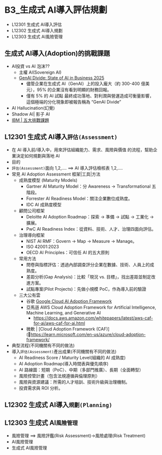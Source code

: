 # B3_生成式 AI導入評估規劃
- L12301 生成式 AI導入評估
- L12302 生成式 AI導入規劃
- L12303 生成式 AI風險管理

## 生成式 AI導入(Adoption)的挑戰課題
- AI投資 vs  AI 泡沫??
  - 主權 AI(Sovereign AI)
  - [GenAI Divide: State of AI in Business 2025](https://mlq.ai/media/quarterly_decks/v0.1_State_of_AI_in_Business_2025_Report.pdf)
    - 儘管企業在生成式 AI（GenAI）上的投入龐大（約 300-400 億美元），95% 的企業沒有看到明顯的財務回報。
    - 僅有 5% 的 AI 試點 最終成功落地、對利潤與營運造成可衡量影響，這個極端的分化現象即被報告稱為 “GenAI Divide”
- AI Hallucination(幻覺)
- Shadow AI| 影子 AI
- [IBM | 五大挑戰課題](https://www.ibm.com/think/insights/ai-adoption-challenges)

## L12301 生成式 AI導入`評估(Assessment)`
- 在 AI 導入前/導入中，用來評估組織能力、需求、風險與價值 的流程，幫助企業決定如何規劃與落地 AI
- 目的
- `評估(Assessment)`面向 1,2,.... ==> AI 導入評估檢核表 1,2,....
- 常見 AI Adoption Assessment 框架|工具|方法
  - 成熟度模型 (Maturity Models)
    - Gartner AI Maturity Model：分 Awareness → Transformational 五階段。
    - Forrester AI Readiness Model：關注企業數位成熟度。
    - IDC AI 成熟度模型
  - 顧問公司框架
    - Deloitte AI Adoption Roadmap：探索 → 準備 → 試點 → 工業化 → 擴展。
    - PwC AI Readiness Index：從資料、技術、人才、治理四面向評估。
  - 治理導向框架
    - NIST AI RMF：Govern → Map → Measure → Manage。
    - ISO 42001:2023
    - OECD AI Principles：可信任 AI 的五大原則
  - 常用方法
    - 問卷與指標評估：透過內部調查評分企業在數據、技術、人員上的成熟度。
    - 差距分析(Gap Analysis)：比較「現況 vs. 目標」，找出差距並制定改進方案。
    - 試點專案(Pilot Projects)：先做小規模 PoC，作為導入前的驗證
  - 三大公有雲
    - 谷歌 [Google Cloud AI Adoption Framework](https://cloud.google.com/resources/cloud-ai-adoption-framework-whitepaper?hl=zh-TW)
    - 亞馬遜 AWS Cloud Adoption Framework for Artificial Intelligence, Machine Learning, and Generative AI
      - https://docs.aws.amazon.com/whitepapers/latest/aws-caf-for-ai/aws-caf-for-ai.html 
    - 微軟 | [Cloud Adoption Framework (CAF)](https://learn.microsoft.com/en-us/azure/cloud-adoption-framework/
- 典型流程(不同機關有不同的做法)
- 導入`評估(Assessment)`產出成果(不同機關有不同的做法)
  - AI Readiness Score / Maturity Level(組織的 AI 成熟度)
  - AI Adoption Roadmap(導入時間表與優先順序)
  - AI 路線圖：短期（PoC）、中期（多部門推廣）、長期（全面轉型）
  - 風險控管計畫（包含法規遵循與倫理原則）
  - 風險與資源建議：所需的人才培訓、技術升級與治理機制。
  - 投資需求與 ROI 分析。
## L12302 生成式 AI導入`規劃(Planning)`

## L12303 生成式 AI`風險管理`
- 風險管理 ==> 風險評鑑(Risk Assessment)->風險處理(Risk Treatment)
- AI風險管理
- 生成式 AI風險管理
